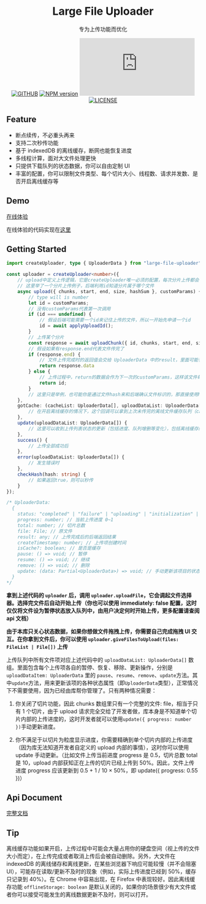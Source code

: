 <h1 align="center">Large File Uploader</h1>

<div align="center">

专为上传功能而优化

[![GITHUB][github-image]][github-url] [![NPM version][npm-image]][npm-url] [![][bundlesize-js-image]][unpkg-js-url] [![LICENSE][license-image]][license-url]

[npm-image]: http://img.shields.io/npm/v/large-file-uploader.svg?style=flat-square
[npm-url]: http://npmjs.org/package/large-file-uploader
[download-image]: https://img.shields.io/npm/dm/large-file-uploader.svg?style=flat-square
[download-url]: https://npmjs.org/package/large-file-uploader
[bundlesize-js-image]: https://img.badgesize.io/https:/unpkg.com/large-file-uploader/dist/index.min.js?label=gzip+umd+size&compression=gzip&style=flat-square
[unpkg-js-url]: https://unpkg.com/browse/large-file-uploader/dist/index.min.js
[github-image]: https://img.shields.io/badge/GitHub-star-yellow.svg?style=social&logo=github
[github-url]: https://github.com/HiWayne/large-file-uploader
[license-image]: https://img.shields.io/badge/License-MIT-yellow.svg
[license-url]: https://github.com/HiWayne/large-file-uploader/blob/master/LICENSE

</div>

## Feature

- 断点续传，不必重头再来
- 支持二次秒传功能
- 基于 indexedDB 的离线缓存，断网也能恢复进度
- 多线程计算，面对大文件处理更快
- 只提供下载队列的状态数据，你可以自由定制 UI
- 丰富的配置，你可以限制文件类型、每个切片大小、线程数、请求并发数、是否开启离线缓存等

## Demo

[在线体验](https://hiwayne.github.io/large-file-uploader/site/?demo)

在线体验的代码实现在[这里](https://github.com/HiWayne/large-file-uploader/blob/master/src/pages/Demo.tsx)

## Getting Started

```ts
import createUploader, type { UploaderData } from "large-file-uploader";

const uploader = createUploader<number>({
    // upload中定义上传逻辑，它是createUploader唯一必须的配置，每次分片上传都会调用它
    // 这里举了一个分片上传例子，后端利用id知道分片属于哪个文件
    async upload({ chunks, start, end, size, hashSum }, customParams) {
        // type will is number
        let id = customParams;
        // 没有customParams代表第一次调用
        if (id === undefined) {
            // 假设后端可能需要一个id来记住上传的文件，所以一开始先申请一个id
            id = await applyUploadId();
        }
        // 上传某个分片
        const response = await uploadChunk({ id, chunks, start, end, size });
        // 假设如果有response.end代表文件传完了
        if (response.end) {
            // 文件上传完成时的返回值会交给 UploaderData 中的result，里面可能有你需要的cdn地址等信息
            return response.data
        } else {
            // 上传过程中，return的数据会作为下一次的customParams，这样该文件每次upload分片都可以带上你需要的customParams（如本例的id）
            return id;
        }
        // 这里只是举例，也可能你是通过文件hash来和后端确认文件标识的，那直接使用hashSum参数就可以了，hashSum是该文件所有分片hash的和
    },
    gotCache: (cacheList: UploaderData[], uploadDataList: UploaderData[]) {
        // 在开启离线缓存的情况下，这个回调可以拿到上次未传完的离线文件缓存队列（cacheList）和 总上传队列（uploadDataList）
    },
    update(uploadDataList: UploaderData[]) {
        // 这里可以收到上传列表状态的更新（包括进度、队列增删等变化），包括离线缓存队列
    },
    success() {
        // 上传全部成功后
    },
    error(uploadDataList: UploaderData[]) {
        // 发生错误时
    },
    checkHash(hash: string) {
        // 如果返回true，则可以秒传
    }
});

/* UploaderData:
  {
    status: "completed" | "failure" | "uploading" | "initialization" | "suspended" | "cancel" | "waiting"; // 上传状态
    progress: number; // 当前上传进度 0~1
    total: number; // 切片总数
    file: File; // 原文件
    result: any; // 上传完成后的后端返回结果
    createTimestamp: number; // 上传项创建时间
    isCache?: boolean; // 是否是缓存
    pause: () => void; // 暂停
    resume: () => void; // 继续
    remove: () => void; // 删除
    update: (data: Partial<UploaderData>) => void; // 手动更新该项目的状态
  }
*/
```

**拿到上述代码的 `uploader` 后，调用 `uploader.uploadFile`，它会调起文件选择器。选择完文件后自动开始上传（你也可以使用 immediately: false 配置，这时仅仅将文件设为暂停状态放入队列中，由用户决定何时开始上传，更多配置请查阅 api 文档）**

**由于本库只关心状态数据，如果你想做文件拖拽上传，你需要自己完成拖拽 UI 交互。在你拿到文件后，你可以使用 `uploader.giveFilesToUpload(files: FileList | File[])` 上传**

上传队列中所有文件项对应上述代码中的 `uploadDataList: UploaderData[]` 数组。里面包含每个上传项各自的暂停、恢复、移除、更新操作，分别是 `uploadDataItem: UploaderData` 里的 `pause`、`resume`、`remove`、`update`方法。其中`update`方法，用来更新该项的各种状态属性（即`UploaderData`类型），正常情况下不需要使用，因为已经由库帮你管理了。只有两种情况需要：

1. 你关闭了切片功能，因此 chunks 数组里只有一个完整的文件: file，相当于只有 1 个切片，由于 upload 请求完全交给了开发者做，库本身是不知道单个切片内部的上传进度的，这时开发者就可以使用`update({ progress: number })`手动更新进度。

2. 你不满足于以切片为粒度显示进度，你需要精确到单个切片内部的上传进度（因为库无法知道开发者自定义的 upload 内部的事情），这时你可以使用 update 手动更新。（比如文件上传当前进度 progress 是 0.5，切片总数 total 是 10，upload 内部获知正在上传的切片已经上传到 50%。因此，文件上传进度 progress 应该更新到 0.5 + 1 / 10 × 50%，即 update({ progress: 0.55 })）

## Api Document

[完整文档](https://hiwayne.github.io/large-file-uploader/site/?api)

## Tip

离线缓存功能如果开启，上传过程中可能会大量占用你的硬盘空间（视上传的文件大小而定），在上传完成或者取消上传后会被自动删除。另外，大文件在 indexedDB 的离线储存和离线更新，在某些浏览器下响应可能较慢（并不会阻塞 UI），可能存在读取/更新不及时的现象（例如，实际上传进度已经到 50%，缓存只记录到 40%）。在 Chrome 中容易出现，在 Firefox 中表现较好。因此离线缓存功能 `offlineStorage: boolean` 是默认关闭的，如果你的场景很少有大文件或者你可以接受可能发生的离线数据更新不及时，则可以打开。
